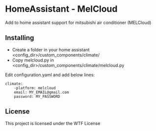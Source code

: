 # HomeAssistant - MelCloud

Add to home assistant support for mitsubishi air conditioner (MELCloud)

## Installing

- Create a folder in your home assistant <config_dir>/custom_components/climate/
- Copy melcloud.py in <config_dir>/custom_components/climate/melcloud.py


Edit configuration.yaml and add below lines:
	
	climate:
		-platform: melcloud
		email: MY_EMAIL@gmail.com
		password: MY_PASSWORD

## License

This project is licensed under the WTF License